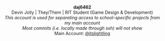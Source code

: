 <p align="center">
  <b>daj6462</b><br>
  Devin Jolly | They/Them | RIT Student (Game Design & Development)<br>
  <i>This account is used for separating access to school-specific projects from my main account<br>
  Most commits (i.e. locally made through ssh) will not show</i><br>
  Main Account: <a href=https://github.com/itslightling>@itslightling</a><br>
</p>
